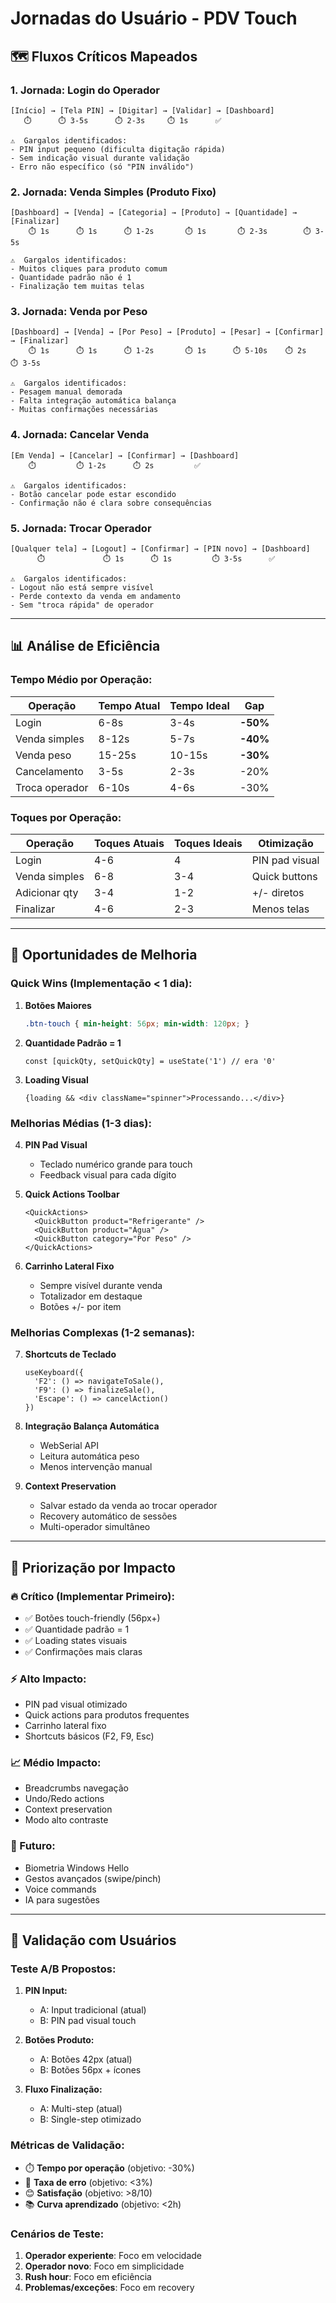 # Jornadas do Usuário - PDV Touch

## 🗺️ Fluxos Críticos Mapeados

### **1. Jornada: Login do Operador**
```
[Início] → [Tela PIN] → [Digitar] → [Validar] → [Dashboard]
   ⏱️      ⏱️ 3-5s      ⏱️ 2-3s     ⏱️ 1s      ✅

⚠️  Gargalos identificados:
- PIN input pequeno (dificulta digitação rápida)
- Sem indicação visual durante validação
- Erro não específico (só "PIN inválido")
```

### **2. Jornada: Venda Simples (Produto Fixo)**
```
[Dashboard] → [Venda] → [Categoria] → [Produto] → [Quantidade] → [Finalizar]
    ⏱️ 1s      ⏱️ 1s      ⏱️ 1-2s       ⏱️ 1s       ⏱️ 2-3s        ⏱️ 3-5s

⚠️  Gargalos identificados:
- Muitos cliques para produto comum
- Quantidade padrão não é 1
- Finalização tem muitas telas
```

### **3. Jornada: Venda por Peso**
```
[Dashboard] → [Venda] → [Por Peso] → [Produto] → [Pesar] → [Confirmar] → [Finalizar]
    ⏱️ 1s      ⏱️ 1s      ⏱️ 1-2s       ⏱️ 1s      ⏱️ 5-10s    ⏱️ 2s        ⏱️ 3-5s

⚠️  Gargalos identificados:
- Pesagem manual demorada
- Falta integração automática balança
- Muitas confirmações necessárias
```

### **4. Jornada: Cancelar Venda**
```
[Em Venda] → [Cancelar] → [Confirmar] → [Dashboard]
    ⏱️         ⏱️ 1-2s      ⏱️ 2s         ✅

⚠️  Gargalos identificados:
- Botão cancelar pode estar escondido
- Confirmação não é clara sobre consequências
```

### **5. Jornada: Trocar Operador**
```
[Qualquer tela] → [Logout] → [Confirmar] → [PIN novo] → [Dashboard]
      ⏱️             ⏱️ 1s      ⏱️ 1s         ⏱️ 3-5s      ✅

⚠️  Gargalos identificados:
- Logout não está sempre visível
- Perde contexto da venda em andamento
- Sem "troca rápida" de operador
```

---

## 📊 Análise de Eficiência

### **Tempo Médio por Operação:**
| Operação | Tempo Atual | Tempo Ideal | Gap |
|----------|-------------|-------------|-----|
| Login | 6-8s | 3-4s | **-50%** |
| Venda simples | 8-12s | 5-7s | **-40%** |
| Venda peso | 15-25s | 10-15s | **-30%** |
| Cancelamento | 3-5s | 2-3s | -20% |
| Troca operador | 6-10s | 4-6s | -30% |

### **Toques por Operação:**
| Operação | Toques Atuais | Toques Ideais | Otimização |
|----------|---------------|---------------|------------|
| Login | 4-6 | 4 | PIN pad visual |
| Venda simples | 6-8 | 3-4 | Quick buttons |
| Adicionar qty | 3-4 | 1-2 | +/- diretos |
| Finalizar | 4-6 | 2-3 | Menos telas |

---

## 🎯 Oportunidades de Melhoria

### **Quick Wins (Implementação < 1 dia):**

1. **Botões Maiores**
   ```css
   .btn-touch { min-height: 56px; min-width: 120px; }
   ```

2. **Quantidade Padrão = 1**
   ```tsx
   const [quickQty, setQuickQty] = useState('1') // era '0'
   ```

3. **Loading Visual**
   ```tsx
   {loading && <div className="spinner">Processando...</div>}
   ```

### **Melhorias Médias (1-3 dias):**

4. **PIN Pad Visual**
   - Teclado numérico grande para touch
   - Feedback visual para cada dígito

5. **Quick Actions Toolbar**
   ```tsx
   <QuickActions>
     <QuickButton product="Refrigerante" />
     <QuickButton product="Água" />
     <QuickButton category="Por Peso" />
   </QuickActions>
   ```

6. **Carrinho Lateral Fixo**
   - Sempre visível durante venda
   - Totalizador em destaque
   - Botões +/- por item

### **Melhorias Complexas (1-2 semanas):**

7. **Shortcuts de Teclado**
   ```tsx
   useKeyboard({
     'F2': () => navigateToSale(),
     'F9': () => finalizeSale(),
     'Escape': () => cancelAction()
   })
   ```

8. **Integração Balança Automática**
   - WebSerial API
   - Leitura automática peso
   - Menos intervenção manual

9. **Context Preservation**
   - Salvar estado da venda ao trocar operador
   - Recovery automático de sessões
   - Multi-operador simultâneo

---

## 🚦 Priorização por Impacto

### **🔥 Crítico (Implementar Primeiro):**
- ✅ Botões touch-friendly (56px+)
- ✅ Quantidade padrão = 1
- ✅ Loading states visuais
- ✅ Confirmações mais claras

### **⚡ Alto Impacto:**
- PIN pad visual otimizado
- Quick actions para produtos frequentes
- Carrinho lateral fixo
- Shortcuts básicos (F2, F9, Esc)

### **📈 Médio Impacto:**
- Breadcrumbs navegação
- Undo/Redo actions
- Context preservation
- Modo alto contraste

### **🔮 Futuro:**
- Biometria Windows Hello
- Gestos avançados (swipe/pinch)
- Voice commands
- IA para sugestões

---

## 🧪 Validação com Usuários

### **Teste A/B Propostos:**

1. **PIN Input:**
   - A: Input tradicional (atual)
   - B: PIN pad visual touch

2. **Botões Produto:**
   - A: Botões 42px (atual) 
   - B: Botões 56px + ícones

3. **Fluxo Finalização:**
   - A: Multi-step (atual)
   - B: Single-step otimizado

### **Métricas de Validação:**
- ⏱️ **Tempo por operação** (objetivo: -30%)
- 🎯 **Taxa de erro** (objetivo: <3%)
- 😊 **Satisfação** (objetivo: >8/10)
- 📚 **Curva aprendizado** (objetivo: <2h)

### **Cenários de Teste:**
1. **Operador experiente**: Foco em velocidade
2. **Operador novo**: Foco em simplicidade  
3. **Rush hour**: Foco em eficiência
4. **Problemas/exceções**: Foco em recovery